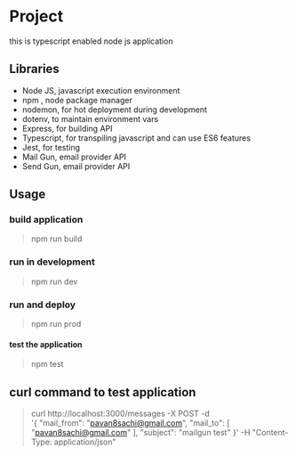 # Project

this is typescript enabled node js application

## Libraries

* Node JS, javascript execution environment
* npm , node package manager
* nodemon, for hot deployment during development
* dotenv, to maintain environment vars
* Express, for building API
* Typescript, for transpiling javascript and can use ES6 features
* Jest, for testing
* Mail Gun, email provider API
* Send Gun, email provider API

## Usage

### build application

> npm run build

### run in development

>  npm run dev

### run and deploy

> npm run prod

#### test the application

> npm test

## curl command to test application

> curl http://localhost:3000/messages -X POST -d \
> '{ 
>  "mail_from": "pavan8sachi@gmail.com", 
>  "mail_to": [ 
>     "pavan8sachi@gmail.com" 
> ], 
> "subject": "mailgun test" 
> }' -H "Content-Type: application/json"

